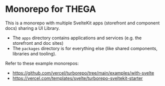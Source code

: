 # Monorepo for THEGA

This is a monorepo with multiple SvelteKit apps (storefront and component docs) sharing a UI Library.

* The `apps` directory contains applications and services (e.g. the storefront and doc sites)
* The `packages` directory is for everything else (like shared components, libraries and tooling).

Refer to these example monorepos: 

* https://github.com/vercel/turborepo/tree/main/examples/with-svelte
* https://vercel.com/templates/svelte/turborepo-sveltekit-starter
